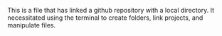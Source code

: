 This is a file that has linked a github repository with a local directory. It necessitated using the terminal to create folders, link projects, and manipulate files. 
